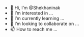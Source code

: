 - 👋 Hi, I’m @Shekhaninak
- 👀 I’m interested in ...
- 🌱 I’m currently learning ...
- 💞️ I’m looking to collaborate on ...
- 📫 How to reach me ...

<!---
Shekhaninak/Shekhaninak is a ✨ special ✨ repository because its `README.md` (this file) appears on your GitHub profile.
You can click the Preview link to take a look at your changes.
--->
